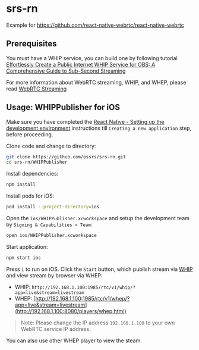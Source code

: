 # srs-rn

Example for https://github.com/react-native-webrtc/react-native-webrtc

## Prerequisites

You must have a WHIP service, you can build one by following tutorial 
[Effortlessly Create a Public Internet WHIP Service for OBS: A Comprehensive Guide to Sub-Second Streaming](https://blog.ossrs.io/effortlessly-create-a-public-internet-whip-service-for-obs-a-guide-for-sub-second-streaming-bb19c2a3bb7a)

For more information about WebRTC streaming, WHIP, and WHEP, please read
[WebRTC Streaming](https://ossrs.io/lts/en-us/docs/v5/doc/webrtc#http-api)

## Usage: WHIPPublisher for iOS

Make sure you have completed the [React Native - Setting up the development environment](https://reactnative.dev/docs/environment-setup?guide=native) 
instructions till `Creating a new application` step, before proceeding.

Clone code and change to directory:

```bash
git clone https://github.com/ossrs/srs-rn.git
cd srs-rn/WHIPPublisher
```

Install dependencies:

```bash
npm install
```

Install pods for iOS:

```bash
pod install --project-directory=ios
```

Open the `ios/WHIPPublisher.xcworkspace` and setup the development team by `Signing & Capabilities > Team`:

```bash
open ios/WHIPPublisher.xcworkspace
```

Start application:

```bash
npm start ios
```

Press `i` to run on iOS. Click the `Start` button, which publish stream via [WHIP](https://ossrs.io/lts/en-us/docs/v5/doc/webrtc#http-api)
and view stream by browser via WHEP:

* WHIP: `http://192.168.1.100:1985/rtc/v1/whip/?app=live&stream=livestream`
* WHEP: [http://192.168.1.100:1985/rtc/v1/whep/?app=live&stream=livestream](http://192.168.1.100:8080/players/whep.html)

> Note: Please change the IP address `192.168.1.100` to your own WebRTC service IP address.

You can also use other WHEP player to view the steam.
